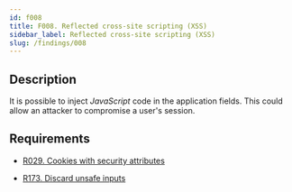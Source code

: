 ```yaml
---
id: f008
title: F008. Reflected cross-site scripting (XSS)
sidebar_label: Reflected cross-site scripting (XSS)
slug: /findings/008
---
```


## Description

It is possible to inject *JavaScript* code in the application fields.
This could allow an attacker to compromise a user's session.

## Requirements

- [R029. Cookies with security attributes](https://fluidattacks.com/products/rules/list/029/)

- [R173. Discard unsafe inputs](https://fluidattacks.com/products/rules/list/173/)
